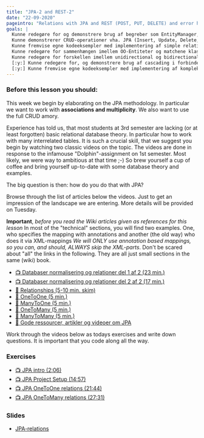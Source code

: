 ```yaml
---
title: "JPA-2 and REST-2"
date: "22-09-2020"
pageintro: "Relations with JPA and REST (POST, PUT, DELETE) and error handling with REST"
goals: |
  Kunne redegøre for og demonstrere brug af begreber som EntityManager, EntityManagerFactory samt  Persistence.xml
  Kunne demonstrerer CRUD-operationer vha. JPA (Insert, Update, Delete, Select)
  Kunne fremvise egne kodeeksempler med implementering af simple relationer mellem JPA entiter (OneToMany, OneToOne, ManyToOne)
  Kunne redegøre for sammenhængen imellem OO-Entiteter og matchene klasser ved OneToMany, OneToOne, ManyToOne relationships
  Kunne redegøre for forskellen imellem unidirectional og bidirectional relationer, og demonstrere konkret brug
  [:y:] Kunne redegøre for, og demonstrere brug af cascading i forbindelse med Persist, Merge og Remove
  [:y:] Kunne fremvise egne kodeeksempler med implementering af komplekse relationer mellem JPA entiter (ManyToMany)
---
```

### Before this lesson you should:
This week we begin by elaborating on the JPA methodology. In particular we want to work with **associations and multiplicity**. We also want to use the full CRUD amory.

Experience has told us, that most students at 3rd semester are lacking (or at least forgotten) basic relational database theory. In particular how to work with many interrelated tables. It is such a crucial skill, that we suggest you begin by watching two classic videos on the topic. The videos are done in response to the infamouse "Dolphin"-assignment on 1st semester. Most likely, we were way to ambitious at that time ;-) So brew yourself a cup of coffee and bring yourself up-to-date with some database theory and examples.

The big question is then: how do you do that with JPA?

Browse through the list of articles below the videos. Just to get an impression of the landscape we are entering. More details will be provided on Tuesday.

**Important**, *before you read the Wiki articles given as references for this lesson* 
In most of the "technical" sections, you will find two examples. One, who specifies the mapping with annotations and another (the old way) who does it via XML-mappings *We will ONLY use annotation based mappings, so you can, and should, ALWAYS skip the XML-parts*. Don't be scared about "all" the links in the following. They are all just small sections in the same (wiki) book.
<!--BEGIN readings ##-->
* [:tv: Databaser normalisering og relationer del 1 af 2 (23 min.)](https://youtu.be/l5nn4vyn2W8)
* [:tv: Databaser normalisering og relationer del 2 af 2 (17 min.)](https://youtu.be/fYxMZ7a-PuE)
* [:book: Relationships (5-10 min. skim)](https://en.wikibooks.org/wiki/Java_Persistence/Relationships#JPA_Relationship_Types)
* [:book: OneToOne (5 min.)](https://en.wikibooks.org/wiki/Java_Persistence/OneToOne)
* [:book: ManyToOne (5 min.)](https://en.wikibooks.org/wiki/Java_Persistence/ManyToOne)
* [:book: OneToMany (5 min.)](https://en.wikibooks.org/wiki/Java_Persistence/OneToMany)
* [:book: ManyToMany (5 min.)](https://en.wikibooks.org/wiki/Java_Persistence/ManyToMany)
* [:book: Gode ressourcer, artikler og videoer om JPA](https://docs.google.com/document/d/19Cf8h5bil06wKirFCGfveNFGic02_cQ1TrkliYUM5CU/edit?usp=sharing)
<!--END readings ##-->

Work through the videos below as todays exercises and write down questions. It is important that you code along all the way.
 
 ### Exercises

<!--BEGIN exercises ##-->

- [:tv: JPA intro (2:06)](https://youtu.be/tfC-NAXvOM0)
- [:tv: JPA Project Setup (14:57)](https://youtu.be/3czFeaqCUfE)
- [:tv: JPA OneToOne relations (21:44)](https://youtu.be/UI8CmAXxSxY)
- [:tv: JPA OneToMany relations (27:31)](https://youtu.be/SNhOa7mkdaI)
 
<!--END exercises ##-->
          
 ### Slides
<!--BEGIN slides ##-->

- [JPA-relations](https://docs.google.com/presentation/d/1r_H9S_47I6A3YN3lhOtdX-pmQuqj2EDf3nskwfs6NHM/edit?usp=sharing)
<!--END slides ##-->